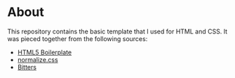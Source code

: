 # About

This repository contains the basic template that I used for HTML and CSS. It
was pieced together from the following sources:

- [HTML5 Boilerplate](https://html5boilerplate.com/)
- [normalize.css](http://necolas.github.io/normalize.css/)
- [Bitters](http://bitters.bourbon.io/)
